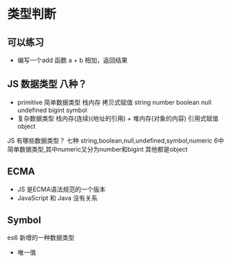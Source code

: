 # 类型判断
## 可以练习
- 编写一个add 函数 a + b 相加，返回结果

## JS 数据类型 八种？
- primitive 简单数据类型 栈内存
    拷贝式赋值
string number boolean null undefined bigint symbol
- 复杂数据类型 栈内存(连续)(地址的引用) + 堆内存(对象的内容)
    引用式赋值
object

JS 有哪些数据类型？
七种
string,boolean,null,undefined,symbol,numeric 6中简单数据类型,其中numeric又分为number和bigint
其他都是object

## ECMA
- JS 是ECMA语法规范的一个版本
- JavaScript 和 Java 没有关系

## Symbol
es6 新增的一种数据类型
- 唯一值